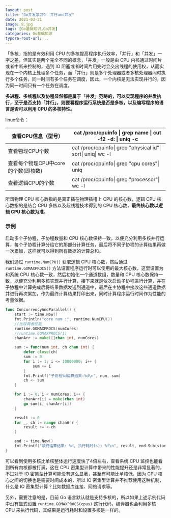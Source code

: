 ```yaml
---
layout: post
title: "Go并发学习9——并行and并发"
date: 2021-03-31
image: 8.jpg
tags: [Go基础知识,Go并发]
categories: Go基础知识
typora-root-url: ..
---
```




「多核」指的是有效利用 CPU 的多核提高程序执行效率，「并行」和「并发」一字之差，但其实是两个完全不同的概念，「并发」一般是由 CPU  内核通过时间片或者中断来控制的，遇到 IO  阻塞或者时间片用完时会交出线程的使用权，从而实现在一个内核上处理多个任务，而「并行」则是多个处理器或者多核处理器同时执行多个任务，同一时间有多个任务在调度，因此，一个内核是无法实现并行的，因为同一时间只有一个任务在调度。



**多进程、多线程以及协程显然都是属于「并发」范畴的，可以实现程序的并发执行，至于是否支持「并行」，则要看程序运行系统是否是多核，以及编写程序的语言是否可以利用 CPU 的多核特性。**



linux命令：

| 查看CPU信息（型号）                 | cat /proc/cpuinfo \| grep name \| cut -f2 -d: \| uniq -c     |
| ----------------------------------- | ------------------------------------------------------------ |
| 查看物理CPU个数                     | cat /proc/cpuinfo\| grep "physical id"\| sort\| uniq\| wc -l |
| 查看每个物理CPU中core的个数(即核数) | cat /proc/cpuinfo\| grep "cpu cores"\| uniq                  |
| 查看逻辑CPU的个数                   | cat /proc/cpuinfo\| grep "processor"\| wc -l                 |



所谓物理 CPU 核心数指的是真正插在物理插槽上 CPU 的核心数，逻辑 CPU 核心数指的是结合 CPU 多核以及超线程技术得到的 CPU 核心数，**最终核心数以逻辑 CPU 核心数为准**。





### 示例

启动多个子协程，子协程数量和 CPU 核心数保持一致，以便充分利用多核并行运算，每个子协程计算分给它的那部分计算任务，最后将不同子协程的计算结果再做一次累加，这样就可以得到所有数据的计算总和。

我们通过 `runtime.NumCPU()` 获取逻辑 CPU 核心数，然后通过 `runtime.GOMAXPROCS()` 方法设置程序运行时可以使用的最大核心数，这里设置为和系统 CPU 核心数一致，然后初始化一个通道数组，数量和 CPU  核心数保持一致，以便充分利用多核实现并行计算，接下来就是依次启动子协程进行计算，并在子协程中计算完成后将结果数据发送到通道中，最后在主协程中接收这些通道数据并进行再次累加，作为最终计算结果打印出来，同时计算程序运行时间作为性能的考量依据。

```go
func ConcurrencyAndParallel() {
    start := time.Now()
    fmt.Println("core num :", runtime.NumCPU())
    //比较两者性能
    runtime.GOMAXPROCS(numCores)
    //runtime.GOMAXPROCS(1)
    chanArr := make([]chan int, numCores)

    sum := func(num int, ch chan int) {
        defer close(ch)
        sum := 0
        for i := 1; i <= 10000000; i++ {
            sum += i
        }
        fmt.Printf("子协程%d运算结果:%d\n", num, sum)
        ch <- sum
    }

    for i := 0; i < numCores; i++ {
        chanArr[i] = make(chan int)
        go sum(i, chanArr[i])
    }

    result := 0
    for _, ch := range chanArr {
        result += <-ch
    }

    end := time.Now()
    fmt.Printf("最终运算结果: %d, 执行耗时(s): %f\n", result, end.Sub(start).Seconds())
}

```

可以看到使用多核比单核整体运行速度快了4倍左右，查看系统 CPU 监控也能看到所有内核都被打满，这在 CPU 密集型计算中带来的性能提升还是非常显著的，不过对于 IO  密集型计算可能没有这么显著，甚至有可能比单核低，因为 CPU 核心之间的切换也是需要时间成本的，所以 IO  密集型计算并不推荐使用这种机制，什么是 IO 密集型计算？比如数据库连接、网络请求等。

另外，需要注意的是，目前 Go 语言默认就是支持多核的，所以如果上述示例代码中没有显式设置 `runtime.GOMAXPROCS(cpus)` 这行代码，编译器也会利用多核 CPU 来执行代码，其结果是运行耗时和设置多核是一样的。